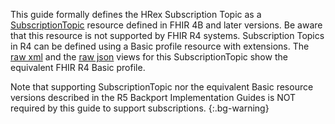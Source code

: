 <!-- subscriptiontopic-Task-intro.md
intro to inform reader of the Basic view -->

This guide formally defines the HRex Subscription Topic as a [SubscriptionTopic](https://hl7.org/fhir/R5/subscriptiontopic.html) resource defined in FHIR 4B and later versions. Be aware that this resource is not supported by FHIR R4 systems. Subscription Topics in R4 can be defined using a Basic profile resource with extensions.  The [raw xml](SubscriptionTopic-Task.xml) and the [raw json](SubscriptionTopic-Task.json) views for this SubscriptionTopic show the equivalent FHIR R4 Basic profile.

Note that supporting SubscriptionTopic nor the equivalent Basic resource versions described in the R5 Backport Implementation Guides is NOT required by this guide to support subscriptions.
{:.bg-warning}

